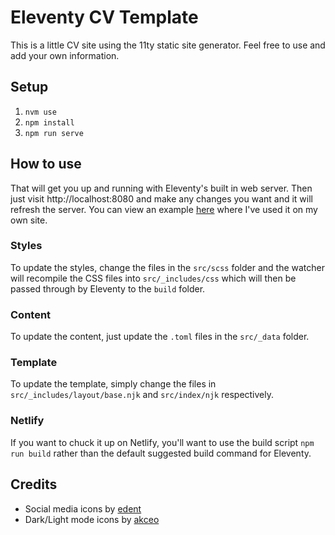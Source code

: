 # Eleventy CV Template
This is a little CV site using the 11ty static site generator. 
Feel free to use and add your own information.

## Setup
1. `nvm use`
2. `npm install`
3. `npm run serve`

## How to use
That will get you up and running with Eleventy's built in web server. Then just visit http://localhost:8080 and make any changes you want and it will refresh the server. You can view an example [here](https://cv.tombennett.me.uk) where I've used it on my own site.

### Styles
To update the styles, change the files in the `src/scss` folder and the watcher will recompile the CSS files into `src/_includes/css` which will then be passed through by Eleventy to the `build` folder.

### Content
To update the content, just update the `.toml` files in the `src/_data` folder.

### Template
To update the template, simply change the files in `src/_includes/layout/base.njk` and `src/index/njk` respectively.

### Netlify
If you want to chuck it up on Netlify, you'll want to use the build script `npm run build` rather than the default suggested build command for Eleventy.

## Credits
* Social media icons by [edent](https://github.com/edent/SuperTinyIcons)
* Dark/Light mode icons by [akceo](https://github.com/akveo/eva-icons)